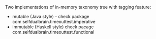 Two implementations of in-memory taxonomy tree with tagging feature:
  * mutable (Java style) - check package com.selfdualbrain.timeouttest.imperative
  * immutable (Haskell style)  check pacage com.selfdualbrain.timeouttest.functional
  
  
